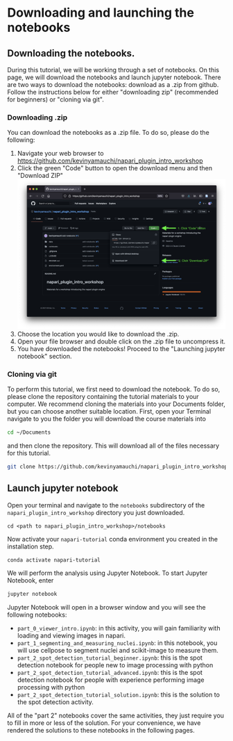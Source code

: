 # Downloading and launching the notebooks

## Downloading the notebooks.
During this tutorial, we will be working through a set of notebooks. On this page, we will download the notebooks and launch jupyter notebook. There are two ways to download the notebooks: download as a .zip from github. Follow the instructions below for either "downloading zip" (recommended for beginners) or "cloning via git".

### Downloading .zip
You can download the notebooks as a .zip file. To do so, please do the following:

1. Navigate your web browser to https://github.com/kevinyamauchi/napari_plugin_intro_workshop
2. Click the green "Code" button to open the download menu and then "Download ZIP"
    ![download code](./resources/download_code.png)
3. Choose the location you would like to download the .zip.
4. Open your file browser and double click on the .zip file to uncompress it.
5. You have downloaded the notebooks! Proceed to the "Launching jupyter notebook" section.


### Cloning via git
To perform this tutorial, we first need to download the notebook. To do so, please clone the repository containing the tutorial materials to your computer. We recommend cloning the materials into your Documents folder, but you can choose another suitable location. First, open your Terminal navigate to you the folder you will download the course materials into

```bash
cd ~/Documents
```

and then clone the repository. This will download all of the files necessary for this tutorial.

```bash
git clone https://github.com/kevinyamauchi/napari_plugin_intro_workshop.git
```

## Launch jupyter notebook

Open your terminal and navigate to the `notebooks` subdirectory of the `napari_plugin_intro_workshop` directory you just downloaded.

```
cd <path to napari_plugin_intro_workshop>/notebooks
```

Now activate your `napari-tutorial` conda environment you created in the installation step.

```
conda activate napari-tutorial
```

We will perform the analysis using Jupyter Notebook. To start Jupyter Notebook, enter

```bash
jupyter notebook
```

Jupyter Notebook will open in a browser window and you will see the following notebooks:

- `part_0_viewer_intro.ipynb`: in this activity, you will gain familiarity with loading and viewing images in napari.
- `part_1_segmenting_and_measuring_nuclei.ipynb`: in this notebook, you will use cellpose to segment nuclei and scikit-image to measure them.
- `part_2_spot_detection_tutorial_beginner.ipynb`: this is the spot detection notebook for people new to image processing with python
- `part_2_spot_detection_tutorial_advanced.ipynb`: this is the spot detection notebook for people with experience performing image processing with python
- `part_2_spot_detection_tutorial_solution.ipynb`: this is the solution to the spot detection activity.

All of the "part 2" notebooks cover the same activities, they just require you to fill in more or less of the solution. For your convenience, we have rendered the solutions to these notebooks in the following pages.
